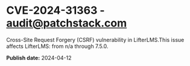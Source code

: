 # CVE-2024-31363 - audit@patchstack.com

Cross-Site Request Forgery (CSRF) vulnerability in LifterLMS.This issue affects LifterLMS: from n/a through 7.5.0.



**Publish date:** 2024-04-12
